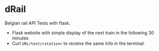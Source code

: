 # dRail

Belgian rail API Tests with flask.

* Flask website with simple display of the next train in the following 30 minutes
* Curl  `URL/text/<station>` to receive the same info in the terminal.
